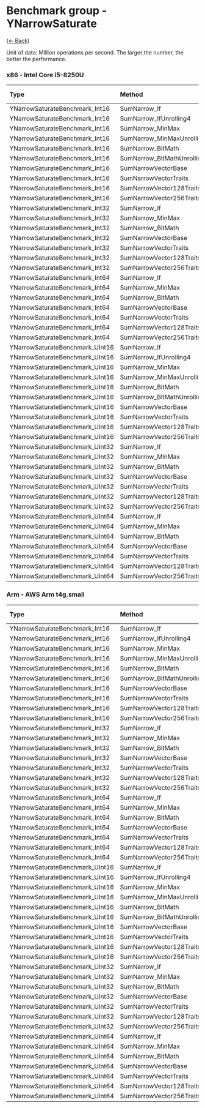 # Benchmark group - YNarrowSaturate
([← Back](YNarrowSaturate.md))

Unit of data: Million operations per second. The larger the number, the better the performance.

### x86 - lntel Core i5-8250U
| Type                            | Method                      | .NET Framework | .NET Core 2.1 | .NET Core 3.1 |  .NET 5.0 |  .NET 6.0 |  .NET 7.0 |
| :------------------------------ | :-------------------------- | -------------: | ------------: | ------------: | --------: | --------: | --------: |
| YNarrowSaturateBenchmark_Int16  | SumNarrow_If                |        209.442 |       209.620 |       210.928 |   199.480 |   211.138 |   215.694 |
| YNarrowSaturateBenchmark_Int16  | SumNarrow_IfUnrolling4      |        211.791 |       214.639 |       204.348 |   207.900 |   208.157 |   207.050 |
| YNarrowSaturateBenchmark_Int16  | SumNarrow_MinMax            |        202.714 |       215.451 |       212.224 |   214.893 |   175.099 |   219.752 |
| YNarrowSaturateBenchmark_Int16  | SumNarrow_MinMaxUnrolling4  |        202.295 |       217.398 |       214.670 |   215.935 |   198.295 |   211.019 |
| YNarrowSaturateBenchmark_Int16  | SumNarrow_BitMath           |        218.053 |       218.622 |       219.532 |   215.891 |   278.037 |   357.095 |
| YNarrowSaturateBenchmark_Int16  | SumNarrow_BitMathUnrolling4 |        310.590 |       311.343 |       335.008 |   229.978 |   278.162 |   333.642 |
| YNarrowSaturateBenchmark_Int16  | SumNarrowVectorBase         |      13095.098 |     13774.472 |     13161.165 | 13013.472 | 13168.239 | 15964.293 |
| YNarrowSaturateBenchmark_Int16  | SumNarrowVectorTraits       |      13024.364 |     13662.396 |     28118.834 | 25049.004 | 28198.282 | 27819.176 |
| YNarrowSaturateBenchmark_Int16  | SumNarrowVector128Traits    |                |               |       162.114 |   157.705 |   157.180 | 10867.358 |
| YNarrowSaturateBenchmark_Int16  | SumNarrowVector256Traits    |                |               |     28311.621 | 28142.430 | 24854.897 | 25229.736 |
| YNarrowSaturateBenchmark_Int32  | SumNarrow_If                |        210.834 |       212.404 |       213.735 |   214.810 |   208.985 |   222.597 |
| YNarrowSaturateBenchmark_Int32  | SumNarrow_MinMax            |        212.099 |       211.786 |       210.670 |   205.029 |   210.333 |   208.573 |
| YNarrowSaturateBenchmark_Int32  | SumNarrow_BitMath           |        435.572 |       436.287 |       351.562 |   252.840 |   249.544 |   432.349 |
| YNarrowSaturateBenchmark_Int32  | SumNarrowVectorBase         |       6933.036 |      6441.062 |      6584.000 |  7382.254 |  6728.319 |  7703.530 |
| YNarrowSaturateBenchmark_Int32  | SumNarrowVectorTraits       |       6856.456 |      6398.525 |     12533.505 | 14263.835 | 12888.771 | 13992.887 |
| YNarrowSaturateBenchmark_Int32  | SumNarrowVector128Traits    |                |               |        95.191 |    94.005 |    93.253 |  2934.273 |
| YNarrowSaturateBenchmark_Int32  | SumNarrowVector256Traits    |                |               |     12535.974 | 11323.214 | 13852.952 | 14259.430 |
| YNarrowSaturateBenchmark_Int64  | SumNarrow_If                |        195.128 |       186.841 |       195.864 |   199.460 |   193.475 |   204.264 |
| YNarrowSaturateBenchmark_Int64  | SumNarrow_MinMax            |        189.209 |       178.971 |       196.065 |   191.231 |   191.600 |   203.201 |
| YNarrowSaturateBenchmark_Int64  | SumNarrow_BitMath           |        336.713 |       337.350 |       338.055 |   274.323 |   272.471 |   431.140 |
| YNarrowSaturateBenchmark_Int64  | SumNarrowVectorBase         |       1959.806 |      1878.724 |      2000.976 |  2118.858 |  1976.264 |  2658.885 |
| YNarrowSaturateBenchmark_Int64  | SumNarrowVectorTraits       |       1956.908 |      1872.465 |      2587.636 |  2763.282 |  2689.931 |  2418.496 |
| YNarrowSaturateBenchmark_Int64  | SumNarrowVector128Traits    |                |               |        51.357 |    52.497 |    52.046 |  1445.545 |
| YNarrowSaturateBenchmark_Int64  | SumNarrowVector256Traits    |                |               |      2601.186 |  2783.439 |  2686.148 |  2408.717 |
| YNarrowSaturateBenchmark_UInt16 | SumNarrow_If                |       1066.840 |       902.516 |      1078.540 |   974.749 |  1067.768 |  1083.124 |
| YNarrowSaturateBenchmark_UInt16 | SumNarrow_IfUnrolling4      |       1075.915 |      1094.100 |      1077.851 |  1089.810 |  1087.498 |  1081.280 |
| YNarrowSaturateBenchmark_UInt16 | SumNarrow_MinMax            |       1066.895 |       903.120 |       901.484 |   959.577 |   900.228 |   823.878 |
| YNarrowSaturateBenchmark_UInt16 | SumNarrow_MinMaxUnrolling4  |       1179.758 |      1193.562 |      1189.887 |  1173.972 |   765.848 |   798.253 |
| YNarrowSaturateBenchmark_UInt16 | SumNarrow_BitMath           |        593.881 |       592.270 |       590.122 |   290.599 |   290.472 |   589.448 |
| YNarrowSaturateBenchmark_UInt16 | SumNarrow_BitMathUnrolling4 |        475.848 |       476.352 |       487.407 |   291.817 |   275.111 |   596.794 |
| YNarrowSaturateBenchmark_UInt16 | SumNarrowVectorBase         |      16884.658 |     17052.914 |     15147.602 | 17094.243 | 17200.043 | 19717.119 |
| YNarrowSaturateBenchmark_UInt16 | SumNarrowVectorTraits       |      16862.587 |     16975.925 |     21142.034 | 26121.170 | 26440.908 | 24575.123 |
| YNarrowSaturateBenchmark_UInt16 | SumNarrowVector128Traits    |                |               |       275.908 |   276.214 |   276.281 |  9010.950 |
| YNarrowSaturateBenchmark_UInt16 | SumNarrowVector256Traits    |                |               |     23034.836 | 24778.069 | 25097.226 | 23255.032 |
| YNarrowSaturateBenchmark_UInt32 | SumNarrow_If                |       1116.417 |       961.764 |       856.272 |   901.272 |   872.811 |  1111.046 |
| YNarrowSaturateBenchmark_UInt32 | SumNarrow_MinMax            |       1115.502 |       902.014 |       900.357 |   877.358 |   839.361 |   854.364 |
| YNarrowSaturateBenchmark_UInt32 | SumNarrow_BitMath           |        512.514 |       510.146 |       442.323 |   258.755 |   257.379 |   647.860 |
| YNarrowSaturateBenchmark_UInt32 | SumNarrowVectorBase         |       7824.674 |      7015.984 |      8617.594 |  8176.926 |  8059.923 |  8801.283 |
| YNarrowSaturateBenchmark_UInt32 | SumNarrowVectorTraits       |       7879.556 |      7024.438 |     12181.180 | 10713.260 | 11063.765 | 11314.953 |
| YNarrowSaturateBenchmark_UInt32 | SumNarrowVector128Traits    |                |               |       164.801 |   167.374 |   168.032 |  3513.006 |
| YNarrowSaturateBenchmark_UInt32 | SumNarrowVector256Traits    |                |               |     10663.709 | 10248.304 | 11165.307 | 11405.584 |
| YNarrowSaturateBenchmark_UInt64 | SumNarrow_If                |        997.327 |       847.431 |       871.820 |   875.547 |   858.060 |  1109.023 |
| YNarrowSaturateBenchmark_UInt64 | SumNarrow_MinMax            |        865.420 |      1083.437 |      1107.671 |  1095.561 |   886.387 |   735.609 |
| YNarrowSaturateBenchmark_UInt64 | SumNarrow_BitMath           |        713.699 |       711.252 |       721.666 |   566.196 |   564.157 |   655.883 |
| YNarrowSaturateBenchmark_UInt64 | SumNarrowVectorBase         |       2015.328 |      1971.981 |      1833.610 |  2446.346 |  2636.137 |  3336.732 |
| YNarrowSaturateBenchmark_UInt64 | SumNarrowVectorTraits       |       2020.405 |      1979.078 |      2918.828 |  3258.796 |  3341.184 |  3108.173 |
| YNarrowSaturateBenchmark_UInt64 | SumNarrowVector128Traits    |                |               |        91.871 |    96.253 |    96.348 |  2238.816 |
| YNarrowSaturateBenchmark_UInt64 | SumNarrowVector256Traits    |                |               |      2959.039 |  3290.313 |  3360.081 |  3231.091 |

### Arm - AWS Arm t4g.small
| Type                            | Method                      | .NET Core 3.1 |  .NET 5.0 |  .NET 6.0 |  .NET 7.0 |
| :------------------------------ | :-------------------------- | ------------: | --------: | --------: | --------: |
| YNarrowSaturateBenchmark_Int16  | SumNarrow_If                |       154.717 |   163.350 |   157.517 |   181.894 |
| YNarrowSaturateBenchmark_Int16  | SumNarrow_IfUnrolling4      |       159.933 |   162.280 |   160.958 |   186.372 |
| YNarrowSaturateBenchmark_Int16  | SumNarrow_MinMax            |       160.654 |   161.130 |   108.656 |   184.712 |
| YNarrowSaturateBenchmark_Int16  | SumNarrow_MinMaxUnrolling4  |       163.235 |   161.581 |   147.669 |   186.407 |
| YNarrowSaturateBenchmark_Int16  | SumNarrow_BitMath           |       211.068 |   165.533 |   166.020 |   204.475 |
| YNarrowSaturateBenchmark_Int16  | SumNarrow_BitMathUnrolling4 |       208.441 |   162.643 |   164.432 |   205.605 |
| YNarrowSaturateBenchmark_Int16  | SumNarrowVectorBase         |      6124.516 |  5210.880 |  6055.721 |  7165.511 |
| YNarrowSaturateBenchmark_Int16  | SumNarrowVectorTraits       |      6125.113 | 13574.329 | 13433.471 | 15507.867 |
| YNarrowSaturateBenchmark_Int16  | SumNarrowVector128Traits    |       122.967 | 13162.718 | 12717.414 | 15494.383 |
| YNarrowSaturateBenchmark_Int16  | SumNarrowVector256Traits    |        83.310 |    80.201 |    59.168 |    61.795 |
| YNarrowSaturateBenchmark_Int32  | SumNarrow_If                |       163.905 |   165.250 |   160.416 |   190.897 |
| YNarrowSaturateBenchmark_Int32  | SumNarrow_MinMax            |       155.399 |   155.059 |   159.092 |   195.986 |
| YNarrowSaturateBenchmark_Int32  | SumNarrow_BitMath           |       250.603 |   194.406 |   194.647 |   258.280 |
| YNarrowSaturateBenchmark_Int32  | SumNarrowVectorBase         |      2701.810 |  3219.290 |  2766.267 |  3025.432 |
| YNarrowSaturateBenchmark_Int32  | SumNarrowVectorTraits       |      2703.709 |  6306.022 |  6210.719 |  8003.142 |
| YNarrowSaturateBenchmark_Int32  | SumNarrowVector128Traits    |        64.792 |  6162.376 |  6214.182 |  7973.790 |
| YNarrowSaturateBenchmark_Int32  | SumNarrowVector256Traits    |        43.909 |    51.624 |    51.399 |    57.760 |
| YNarrowSaturateBenchmark_Int64  | SumNarrow_If                |       161.985 |   162.089 |   160.805 |   205.371 |
| YNarrowSaturateBenchmark_Int64  | SumNarrow_MinMax            |       154.244 |   153.980 |   165.349 |   197.005 |
| YNarrowSaturateBenchmark_Int64  | SumNarrow_BitMath           |       248.665 |   192.373 |   192.698 |   246.234 |
| YNarrowSaturateBenchmark_Int64  | SumNarrowVectorBase         |       716.880 |  1189.192 |  1156.627 |  1229.301 |
| YNarrowSaturateBenchmark_Int64  | SumNarrowVectorTraits       |       716.661 |  3282.455 |  3283.969 |  3921.550 |
| YNarrowSaturateBenchmark_Int64  | SumNarrowVector128Traits    |        45.208 |  3136.169 |  3288.015 |  4018.683 |
| YNarrowSaturateBenchmark_Int64  | SumNarrowVector256Traits    |        38.886 |    34.024 |    33.802 |    64.422 |
| YNarrowSaturateBenchmark_UInt16 | SumNarrow_If                |       525.100 |   530.550 |   525.952 |   608.947 |
| YNarrowSaturateBenchmark_UInt16 | SumNarrow_IfUnrolling4      |       508.270 |   508.098 |   507.538 |   703.331 |
| YNarrowSaturateBenchmark_UInt16 | SumNarrow_MinMax            |       528.430 |   527.506 |   539.088 |   609.259 |
| YNarrowSaturateBenchmark_UInt16 | SumNarrow_MinMaxUnrolling4  |       549.095 |   539.612 |   542.428 |   693.162 |
| YNarrowSaturateBenchmark_UInt16 | SumNarrow_BitMath           |       328.590 |   259.372 |   259.446 |   333.888 |
| YNarrowSaturateBenchmark_UInt16 | SumNarrow_BitMathUnrolling4 |       322.257 |   247.711 |   249.740 |   333.118 |
| YNarrowSaturateBenchmark_UInt16 | SumNarrowVectorBase         |      7945.777 |  8739.615 |  7945.913 |  8916.311 |
| YNarrowSaturateBenchmark_UInt16 | SumNarrowVectorTraits       |      7943.115 | 14158.586 | 14166.207 | 13814.007 |
| YNarrowSaturateBenchmark_UInt16 | SumNarrowVector128Traits    |       193.788 | 14156.330 | 14150.934 | 14565.067 |
| YNarrowSaturateBenchmark_UInt16 | SumNarrowVector256Traits    |       141.126 |   151.522 |   143.255 |   188.272 |
| YNarrowSaturateBenchmark_UInt32 | SumNarrow_If                |       544.871 |   540.266 |   538.649 |   621.107 |
| YNarrowSaturateBenchmark_UInt32 | SumNarrow_MinMax            |       541.719 |   536.718 |   535.769 |   621.414 |
| YNarrowSaturateBenchmark_UInt32 | SumNarrow_BitMath           |       369.511 |   285.434 |   285.617 |   405.954 |
| YNarrowSaturateBenchmark_UInt32 | SumNarrowVectorBase         |      4001.590 |  4022.504 |  3954.723 |  4379.473 |
| YNarrowSaturateBenchmark_UInt32 | SumNarrowVectorTraits       |      4018.815 |  6824.637 |  6400.947 |  6722.416 |
| YNarrowSaturateBenchmark_UInt32 | SumNarrowVector128Traits    |       105.701 |  6815.464 |  6891.766 |  6658.424 |
| YNarrowSaturateBenchmark_UInt32 | SumNarrowVector256Traits    |        74.959 |   110.364 |   100.275 |   161.705 |
| YNarrowSaturateBenchmark_UInt64 | SumNarrow_If                |       620.408 |   620.900 |   622.076 |   828.917 |
| YNarrowSaturateBenchmark_UInt64 | SumNarrow_MinMax            |       620.012 |   619.806 |   622.201 |   828.565 |
| YNarrowSaturateBenchmark_UInt64 | SumNarrow_BitMath           |       389.940 |   294.700 |   297.113 |   418.287 |
| YNarrowSaturateBenchmark_UInt64 | SumNarrowVectorBase         |      1291.051 |  1863.543 |  1869.904 |  1816.732 |
| YNarrowSaturateBenchmark_UInt64 | SumNarrowVectorTraits       |      1293.997 |  3233.726 |  3491.369 |  3501.256 |
| YNarrowSaturateBenchmark_UInt64 | SumNarrowVector128Traits    |        79.742 |  3225.596 |  3232.074 |  3485.648 |
| YNarrowSaturateBenchmark_UInt64 | SumNarrowVector256Traits    |        62.781 |    70.463 |    72.222 |   150.085 |
